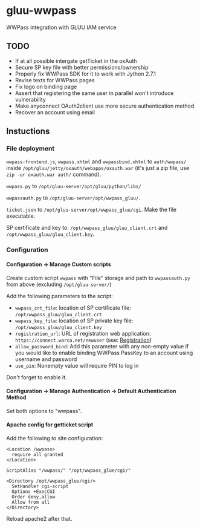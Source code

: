 # gluu-wwpass

WWPass integration with GLUU IAM service

## TODO
 - If at all possible intergate getTicket in the oxAuth
 - Secure SP key file with better permissions/ownership
 - Properly fix WWPass SDK for it to work with Jython 2.7.1
 - Revise texts for WWPass pages
 - Fix logo on binding page
 - Assert that registering the same user in parallel won't introduce vulnerability
 - Make anyconnect OAuth2client use more secure authentication method
 - Recover an account using email

## Instuctions

### File deployment
`wwpass-frontend.js`, `wwpass.xhtml` and `wwpassbind.xhtml` to `auth/wwpass/` inside `/opt/gluu/jetty/oxauth/webapps/oxauth.war` (it's just a zip file, use `zip -ur oxauth.war auth/` command).

`wwpass.py` to `/opt/gluu-server/opt/gluu/python/libs/`

`wwpassauth.py` to `/opt/gluu-server/opt/wwpass_gluu/`.

`ticket.json` to `/opt/gluu-server/opt/wwpass_gluu/cgi`. Make the file executable.

SP certificate and key to: `/opt/wwpass_gluu/gluu_client.crt` and `/opt/wwpass_gluu/gluu_client.key`.

### Configuration

#### Configuration -> Manage Custom scripts

Create custom script `wwpass` with "File" storage and path to `wwpassauth.py` from above (excluding `/opt/gluu-server/`)

Add the following parameters to the script:
 - `wwpass_crt_file`: location of SP certificate file: `/opt/wwpass_gluu/gluu_client.crt`
 - `wwpass_key_file`: location of SP private key file: `/opt/wwpass_gluu/gluu_client.key`
 - `registration_url`: URL of registration web application: `https://connect.warca.net/newuser` (see: [Registration](registration//README.md))
 - `allow_password_bind`: Add this parameter with any non-empty value if you would like to enable binding WWPass PassKey to an account using username and password
 - `use_pin`: Nonempty value will require PIN to log in

Don't forget to enable it.

#### Configuration -> Manage Authentication -> Default Authentication Method

Set both options to "wwpass".

#### Apache config for getticket script

Add the following to site configuration:
```
<Location /wwpass>
  require all granted
</Location>

ScriptAlias "/wwpass/" "/opt/wwpass_glue/cgi/"

<Directory /opt/wwpass_gluu/cgi/>
  SetHandler cgi-script
  Options +ExecCGI
  Order deny,allow
  Allow from all
</Directory>
```

Reload apache2 after that.